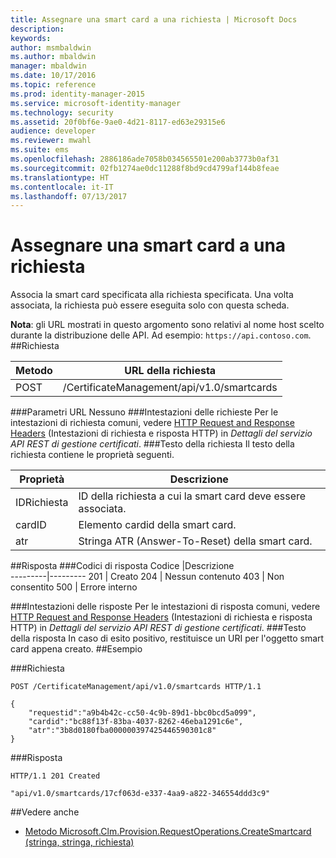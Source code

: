 ```yaml
---
title: Assegnare una smart card a una richiesta | Microsoft Docs
description: 
keywords: 
author: msmbaldwin
ms.author: mbaldwin
manager: mbaldwin
ms.date: 10/17/2016
ms.topic: reference
ms.prod: identity-manager-2015
ms.service: microsoft-identity-manager
ms.technology: security
ms.assetid: 20f0bf6e-9ae0-4d21-8117-ed63e29315e6
audience: developer
ms.reviewer: mwahl
ms.suite: ems
ms.openlocfilehash: 2886186ade7058b034565501e200ab3773b0af31
ms.sourcegitcommit: 02fb1274ae0dc11288f8bd9cd4799af144b8feae
ms.translationtype: HT
ms.contentlocale: it-IT
ms.lasthandoff: 07/13/2017
---
```

# <a name="assign-smart-card-to-a-request"></a>Assegnare una smart card a una richiesta
Associa la smart card specificata alla richiesta specificata. Una volta associata, la richiesta può essere eseguita solo con questa scheda.

**Nota**: gli URL mostrati in questo argomento sono relativi al nome host scelto durante la distribuzione delle API. Ad esempio: `https://api.contoso.com`.
##<a name="request"></a>Richiesta


Metodo  |URL della richiesta  
---------|---------
POST     |/CertificateManagement/api/v1.0/smartcards

###<a name="url-parameters"></a>Parametri URL
Nessuno
###<a name="request-headers"></a>Intestazioni delle richieste
Per le intestazioni di richiesta comuni, vedere [HTTP Request and Response Headers](certificate-management-rest-api-service-details.md#http-request-and-response-headers) (Intestazioni di richiesta e risposta HTTP) in *Dettagli del servizio API REST di gestione certificati*.
###<a name="request-body"></a>Testo della richiesta
Il testo della richiesta contiene le proprietà seguenti.

Proprietà | Descrizione
---------|-----------
IDRichiesta | ID della richiesta a cui la smart card deve essere associata.
cardID | Elemento cardid della smart card.
atr | Stringa ATR (Answer-To-Reset) della smart card.


##<a name="response"></a>Risposta
###<a name="response-codes"></a>Codici di risposta
Codice  |Descrizione  
---------|---------
201     | Creato
204 | Nessun contenuto
403 | Non consentito
500 | Errore interno

###<a name="response-headers"></a>Intestazioni delle risposte
Per le intestazioni di risposta comuni, vedere [HTTP Request and Response Headers](certificate-management-rest-api-service-details.md#http-request-and-response-headers) (Intestazioni di richiesta e risposta HTTP) in *Dettagli del servizio API REST di gestione certificati*.
###<a name="response-body"></a>Testo della risposta
In caso di esito positivo, restituisce un URI per l'oggetto smart card appena creato.
##<a name="example"></a>Esempio

###<a name="request"></a>Richiesta
```
POST /CertificateManagement/api/v1.0/smartcards HTTP/1.1

{
    "requestid":"a9b4b42c-cc50-4c9b-89d1-bbc0bcd5a099",
    "cardid":"bc88f13f-83ba-4037-8262-46eba1291c6e",
    "atr":"3b8d0180fba000000397425446590301c8"
}

```
###<a name="response"></a>Risposta
```
HTTP/1.1 201 Created

"api/v1.0/smartcards/17cf063d-e337-4aa9-a822-346554ddd3c9"
```       
##<a name="see-also"></a>Vedere anche

- [Metodo Microsoft.Clm.Provision.RequestOperations.CreateSmartcard (stringa, stringa, richiesta)](https://msdn.microsoft.com/library/windows/desktop/bb456812.aspx)
